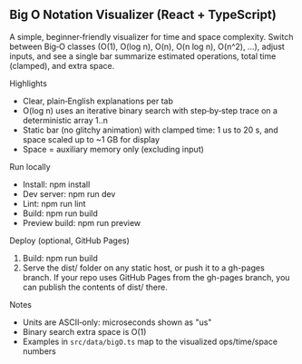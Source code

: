 ## Big O Notation Visualizer (React + TypeScript)

A simple, beginner‑friendly visualizer for time and space complexity. Switch between Big‑O classes (O(1), O(log n), O(n), O(n log n), O(n^2), …), adjust inputs, and see a single bar summarize estimated operations, total time (clamped), and extra space.

Highlights
- Clear, plain‑English explanations per tab
- O(log n) uses an iterative binary search with step‑by‑step trace on a deterministic array 1..n
- Static bar (no glitchy animation) with clamped time: 1 us to 20 s, and space scaled up to ~1 GB for display
- Space = auxiliary memory only (excluding input)

Run locally
- Install: npm install
- Dev server: npm run dev
- Lint: npm run lint
- Build: npm run build
- Preview build: npm run preview

Deploy (optional, GitHub Pages)
1) Build: npm run build
2) Serve the dist/ folder on any static host, or push it to a gh-pages branch.
  If your repo uses GitHub Pages from the gh-pages branch, you can publish the contents of dist/ there.

Notes
- Units are ASCII‑only: microseconds shown as "us"
- Binary search extra space is O(1)
- Examples in `src/data/bigO.ts` map to the visualized ops/time/space numbers

